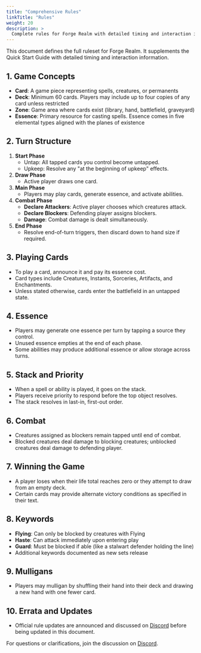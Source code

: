 ```yaml
---
title: "Comprehensive Rules"
linkTitle: "Rules"
weight: 20
description: >
  Complete rules for Forge Realm with detailed timing and interaction information.
---
```


This document defines the full ruleset for Forge Realm. It supplements the Quick Start Guide with detailed timing and interaction information.

## 1. Game Concepts

- **Card**: A game piece representing spells, creatures, or permanents
- **Deck**: Minimum 60 cards. Players may include up to four copies of any card unless restricted
- **Zone**: Game area where cards exist (library, hand, battlefield, graveyard)
- **Essence**: Primary resource for casting spells. Essence comes in five elemental types aligned with the planes of existence

## 2. Turn Structure

1. **Start Phase**
   - Untap: All tapped cards you control become untapped.
   - Upkeep: Resolve any "at the beginning of upkeep" effects.
2. **Draw Phase**
   - Active player draws one card.
3. **Main Phase**
   - Players may play cards, generate essence, and activate abilities.
4. **Combat Phase**
   - **Declare Attackers**: Active player chooses which creatures attack.
   - **Declare Blockers**: Defending player assigns blockers.
   - **Damage**: Combat damage is dealt simultaneously.
5. **End Phase**
   - Resolve end-of-turn triggers, then discard down to hand size if required.

## 3. Playing Cards

- To play a card, announce it and pay its essence cost.
- Card types include Creatures, Instants, Sorceries, Artifacts, and Enchantments.
- Unless stated otherwise, cards enter the battlefield in an untapped state.

## 4. Essence

- Players may generate one essence per turn by tapping a source they control.
- Unused essence empties at the end of each phase.
- Some abilities may produce additional essence or allow storage across turns.

## 5. Stack and Priority

- When a spell or ability is played, it goes on the stack.
- Players receive priority to respond before the top object resolves.
- The stack resolves in last-in, first-out order.

## 6. Combat

- Creatures assigned as blockers remain tapped until end of combat.
- Blocked creatures deal damage to blocking creatures; unblocked creatures deal damage to defending player.

## 7. Winning the Game

- A player loses when their life total reaches zero or they attempt to draw from an empty deck.
- Certain cards may provide alternate victory conditions as specified in their text.

## 8. Keywords

- **Flying**: Can only be blocked by creatures with Flying
- **Haste**: Can attack immediately upon entering play
- **Guard**: Must be blocked if able (like a stalwart defender holding the line)
- Additional keywords documented as new sets release

## 9. Mulligans

- Players may mulligan by shuffling their hand into their deck and drawing a new hand with one fewer card.

## 10. Errata and Updates

- Official rule updates are announced and discussed on [Discord](https://discord.gg/KQTY8DfY) before being updated in this document.

For questions or clarifications, join the discussion on [Discord](https://discord.gg/KQTY8DfY).
